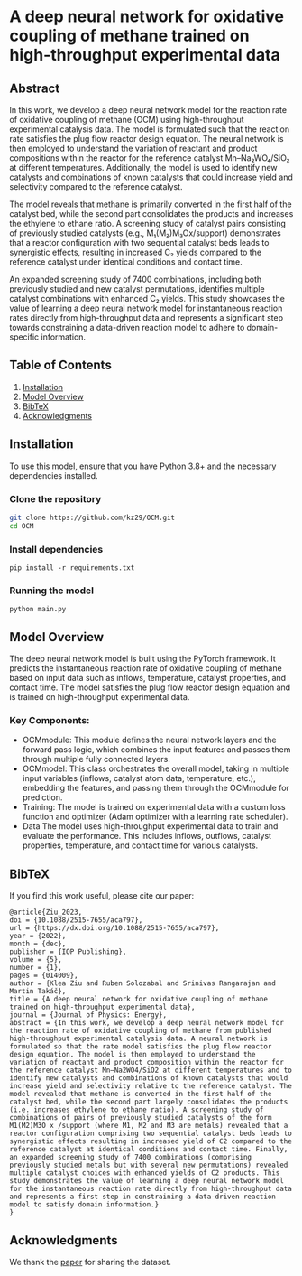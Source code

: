 # A deep neural network for oxidative coupling of methane trained on high-throughput experimental data

## Abstract

In this work, we develop a deep neural network model for the reaction rate of oxidative coupling of methane (OCM) using high-throughput experimental catalysis data. The model is formulated such that the reaction rate satisfies the plug flow reactor design equation. The neural network is then employed to understand the variation of reactant and product compositions within the reactor for the reference catalyst Mn–Na₂WO₄/SiO₂ at different temperatures. Additionally, the model is used to identify new catalysts and combinations of known catalysts that could increase yield and selectivity compared to the reference catalyst.

The model reveals that methane is primarily converted in the first half of the catalyst bed, while the second part consolidates the products and increases the ethylene to ethane ratio. A screening study of catalyst pairs consisting of previously studied catalysts (e.g., M₁(M₂)M₃Ox/support) demonstrates that a reactor configuration with two sequential catalyst beds leads to synergistic effects, resulting in increased C₂ yields compared to the reference catalyst under identical conditions and contact time.

An expanded screening study of 7400 combinations, including both previously studied and new catalyst permutations, identifies multiple catalyst combinations with enhanced C₂ yields. This study showcases the value of learning a deep neural network model for instantaneous reaction rates directly from high-throughput data and represents a significant step towards constraining a data-driven reaction model to adhere to domain-specific information.

## Table of Contents
1. [Installation](#installation)
2. [Model Overview](#model-overview)
3. [BibTeX](#bibtex)
4. [Acknowledgments](#acknowledgments)

## Installation

To use this model, ensure that you have Python 3.8+ and the necessary dependencies installed.

### Clone the repository

```bash
git clone https://github.com/kz29/OCM.git
cd OCM
```

### Install dependencies
```
pip install -r requirements.txt
```
### Running the model 
```
python main.py
```
## Model Overview
The deep neural network model is built using the PyTorch framework. It predicts the instantaneous reaction rate of oxidative coupling of methane based on input data such as inflows, temperature, catalyst properties, and contact time. The model satisfies the plug flow reactor design equation and is trained on high-throughput experimental data.

### Key Components:

* OCMmodule: This module defines the neural network layers and the forward pass logic, which combines the input features and passes them through multiple fully connected layers.
* OCMmodel: This class orchestrates the overall model, taking in multiple input variables (inflows, catalyst atom data, temperature, etc.), embedding the features, and passing them through the OCMmodule for prediction.
* Training: The model is trained on experimental data with a custom loss function and optimizer (Adam optimizer with a learning rate scheduler).
* Data
The model uses high-throughput experimental data to train and evaluate the performance. This includes inflows, outflows, catalyst properties, temperature, and contact time for various catalysts.

## BibTeX
If you find this work useful, please cite our paper:
```
@article{Ziu_2023,
doi = {10.1088/2515-7655/aca797},
url = {https://dx.doi.org/10.1088/2515-7655/aca797},
year = {2022},
month = {dec},
publisher = {IOP Publishing},
volume = {5},
number = {1},
pages = {014009},
author = {Klea Ziu and Ruben Solozabal and Srinivas Rangarajan and Martin Takáč},
title = {A deep neural network for oxidative coupling of methane trained on high-throughput experimental data},
journal = {Journal of Physics: Energy},
abstract = {In this work, we develop a deep neural network model for the reaction rate of oxidative coupling of methane from published high-throughput experimental catalysis data. A neural network is formulated so that the rate model satisfies the plug flow reactor design equation. The model is then employed to understand the variation of reactant and product composition within the reactor for the reference catalyst Mn–Na2WO4/SiO2 at different temperatures and to identify new catalysts and combinations of known catalysts that would increase yield and selectivity relative to the reference catalyst. The model revealed that methane is converted in the first half of the catalyst bed, while the second part largely consolidates the products (i.e. increases ethylene to ethane ratio). A screening study of  combinations of pairs of previously studied catalysts of the form M1(M2)M3O x /support (where M1, M2 and M3 are metals) revealed that a reactor configuration comprising two sequential catalyst beds leads to synergistic effects resulting in increased yield of C2 compared to the reference catalyst at identical conditions and contact time. Finally, an expanded screening study of 7400 combinations (comprising previously studied metals but with several new permutations) revealed multiple catalyst choices with enhanced yields of C2 products. This study demonstrates the value of learning a deep neural network model for the instantaneous reaction rate directly from high-throughput data and represents a first step in constraining a data-driven reaction model to satisfy domain information.}
}

```
## Acknowledgments
We thank the [paper](https://pubs.acs.org/doi/abs/10.1021/acscatal.9b04293) for sharing the dataset.
